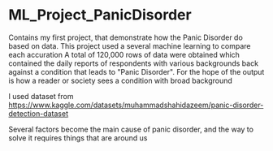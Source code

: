 # ML_Project_PanicDisorder

Contains my first project, that demonstrate how the Panic Disorder do based on data. This project used a several machine learning to compare each accuration
A total of 120,000 rows of data were obtained which contained the daily reports of respondents with various backgrounds back against a condition that leads to "Panic Disorder". For the hope of the output is how a reader or society sees a condition with broad background

I used dataset from https://www.kaggle.com/datasets/muhammadshahidazeem/panic-disorder-detection-dataset

Several factors become the main cause of panic disorder, and the way to solve it requires things that are around us
